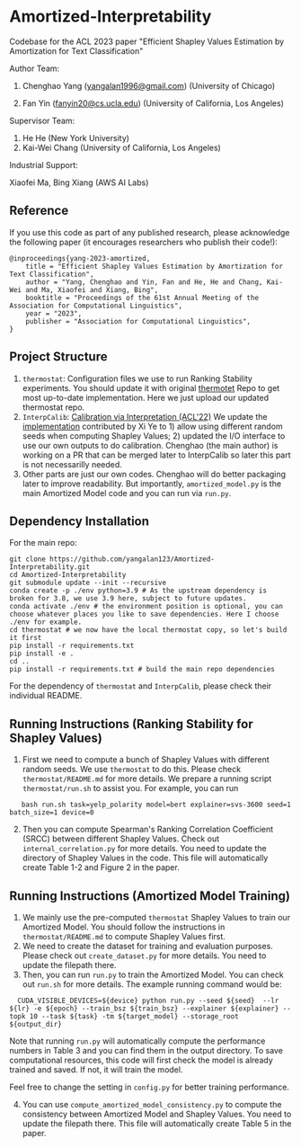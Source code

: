 # Amortized-Interpretability
Codebase for the ACL 2023 paper "Efficient Shapley Values Estimation by Amortization for Text Classification"

Author Team: 

1. Chenghao Yang (yangalan1996@gmail.com) (University of Chicago)

2. Fan Yin (fanyin20@cs.ucla.edu) (University of California, Los Angeles)

Supervisor Team:
1. He He (New York University)
2. Kai-Wei Chang (University of California, Los Angeles)

Industrial Support:

Xiaofei Ma, Bing Xiang (AWS AI Labs)


## Reference
If you use this code as part of any published research, please acknowledge the following paper (it encourages researchers who publish their code!):

```
@inproceedings{yang-2023-amortized,
    title = "Efficient Shapley Values Estimation by Amortization for Text Classification",
    author = "Yang, Chenghao and Yin, Fan and He, He and Chang, Kai-Wei and Ma, Xiaofei and Xiang, Bing",
    booktitle = "Proceedings of the 61st Annual Meeting of the Association for Computational Linguistics",
    year = "2023",
    publisher = "Association for Computational Linguistics",
}
```

## Project Structure
1. `thermostat`: Configuration files we use to run Ranking Stability experiments. You should update it with original [thermotet](https://github.com/DFKI-NLP/thermostat) Repo to get most up-to-date implementation. Here we just upload our updated thermostat repo. 
2. `InterpCalib`: [Calibration via Interpretation (ACL'22)](https://arxiv.org/abs/2110.07586) We update the [implementation](https://github.com/xiye17/InterpCalib) contributed by Xi Ye to 1) allow using different random seeds when computing Shapley Values; 2) updated the I/O interface to use our own outputs to do calibration. Chenghao (the main author) is working on a PR that can be merged later to InterpCalib so later this part is not necessarilly needed. 
3. Other parts are just our own codes. Chenghao will do better packaging later to improve readability. But importantly, `amortized_model.py` is the main Amortized Model code and you can run via `run.py`. 

## Dependency Installation
For the main repo:
```
git clone https://github.com/yangalan123/Amortized-Interpretability.git
cd Amortized-Interpretability
git submodule update --init --recursive
conda create -p ./env python=3.9 # As the upstream dependency is broken for 3.8, we use 3.9 here, subject to future updates.
conda activate ./env # the environment position is optional, you can choose whatever places you like to save dependencies. Here I choose ./env for example.
cd thermostat # we now have the local thermostat copy, so let's build it first
pip install -r requirements.txt
pip install -e .
cd ..
pip install -r requirements.txt # build the main repo dependencies
```

For the dependency of `thermostat` and `InterpCalib`, please check their individual README.

## Running Instructions (Ranking Stability for Shapley Values)
1. First we need to compute a bunch of Shapley Values with different random seeds. We use `thermostat` to do this. Please check `thermostat/README.md` for more details. 
We prepare a running script `thermostat/run.sh` to assist you. For example, you can run 
```
   bash run.sh task=yelp_polarity model=bert explainer=svs-3600 seed=1 batch_size=1 device=0
```
2. Then you can compute Spearman's Ranking Correlation Coefficient (SRCC) between different Shapley Values. 
Check out `internal_correlation.py` for more details. You need to update the directory of Shapley Values in the code.
This file will automatically create Table 1-2 and Figure 2 in the paper.

## Running Instructions (Amortized Model Training)
1. We mainly use the pre-computed `thermostat` Shapley Values to train our Amortized Model. You should follow the instructions in `thermostat/README.md` to compute Shapley Values first.
2. We need to create the dataset for training and evaluation purposes. Please check out `create_dataset.py` for more details. You need to update the filepath there. 
3. Then, you can run `run.py` to train the Amortized Model. You can check out `run.sh` for more details. The example running command would be:
```
  CUDA_VISIBLE_DEVICES=${device} python run.py --seed ${seed}  --lr ${lr} -e ${epoch} --train_bsz ${train_bsz} --explainer ${explainer} --topk 10 --task ${task} -tm ${target_model} --storage_root ${output_dir}
```
Note that running `run.py` will automatically compute the performance numbers in Table 3 and you can find them in the output directory. To save computational resources, this code will first check the model is already trained and saved. If not, it will train the model.

Feel free to change the setting in `config.py` for better training performance.

4. You can use `compute_amortized_model_consistency.py` to compute the consistency between Amortized Model and Shapley Values. You need to update the filepath there. This file will automatically create Table 5 in the paper.
